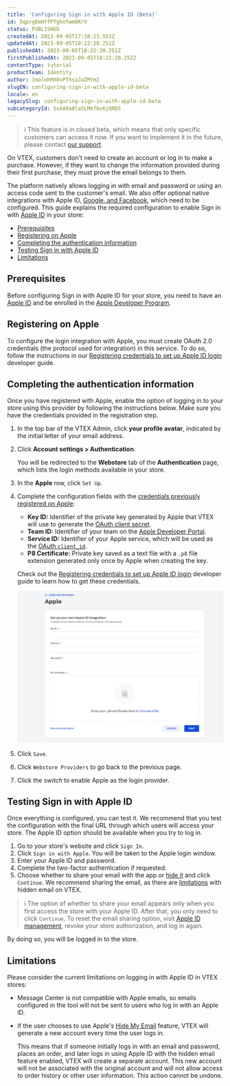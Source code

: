 ```yaml
---
title: 'Configuring Sign in with Apple ID (Beta)'
id: 5qprgEmHYfPTghnYwm0KrV
status: PUBLISHED
createdAt: 2023-09-05T17:38:23.553Z
updatedAt: 2023-09-05T18:22:20.252Z
publishedAt: 2023-09-05T18:22:20.252Z
firstPublishedAt: 2023-09-05T18:22:20.252Z
contentType: tutorial
productTeam: Identity
author: 1malnhMX0vPThsaJaZMYm2
slugEN: configuring-sign-in-with-apple-id-beta
locale: en
legacySlug: configuring-sign-in-with-apple-id-beta
subcategoryId: 5uXA9a0laSLMkfbv6jQRDS
---
```


>ℹ️ This feature is in closed beta, which means that only specific customers can access it now. If you want to implement it in the future, please contact [our support](https://support.vtex.com/hc/en-us/).

On VTEX, customers don't need to create an account or log in to make a purchase. However, if they want to change the information provided during their first purchase, they must prove the email belongs to them.

The platform natively allows logging in with email and password or using an access code sent to the customer's email. We also offer optional native integrations with Apple ID, [Google, and Facebook](https://help.vtex.com/en/tutorial/configuring-login-with-facebook-and-google--tutorials_513), which need to be configured. This guide explains the required configuration to enable Sign in with [Apple ID](https://support.apple.com/apple-id) in your store:

- [Prerequisites](#prerequisites)
- [Registering on Apple](#registering-on-apple)
- [Completing the authentication information](#completing-the-authentication-information)
- [Testing Sign in with Apple ID](#testing-sign-in-with-apple-id)
- [Limitations](#limitations)

## Prerequisites

Before configuring Sign in with Apple ID for your store, you need to have an[ Apple ID](https://support.apple.com/apple-id) and be enrolled in the [Apple Developer Program](https://developer.apple.com/programs/).

## Registering on Apple

To configure the login integration with Apple, you must create OAuth 2.0 credentials (the protocol used for integration) in this service. To do so, follow the instructions in our [Registering credentials to set up Apple ID login](https://developers.vtex.com/docs/guides/registering-credentials-to-set-up-apple-id-login) developer guide.

## Completing the authentication information

Once you have registered with Apple, enable the option of logging in to your store using this provider by following the instructions below. Make sure you have the credentials provided in the registration step.

1. In the top bar of the VTEX Admin, click **your profile avatar**, indicated by the initial letter of your email address.
2. Click **Account settings > Authentication**.

    You will be redirected to the **Webstore** tab of the **Authentication** page, which lists the login methods available in your store.

1. In the **Apple** row, click `Set Up`.
2. Complete the configuration fields with the [credentials previously registered on Apple](#registering-on-apple):

    - **Key ID:** Identifier of the private key generated by Apple that VTEX will use to generate the [OAuth client secret](https://www.oauth.com/oauth2-servers/client-registration/client-id-secret/).
    - **Team ID:** Identifier of your team on the [Apple Developer Portal](https://developer.apple.com/).
    - **Service ID:** Identifier of your Apple service, which will be used as the [OAuth `client_id`](https://www.oauth.com/oauth2-servers/client-registration/client-id-secret/).
    - **P8 Certificate:** Private key saved as a text file with a `.p8` file extension generated only once by Apple when creating the key.

    Check out the [Registering credentials to set up Apple ID login](https://developers.vtex.com/docs/guides/registering-credentials-to-set-up-apple-id-login) developer guide to learn how to get these credentials.

    ![apple-id-setup-en](https://raw.githubusercontent.com/vtexdocs/help-center-content/refs/heads/main/docs/en/tutorials/Beta/Authentication%20Beta/configuring-sign-in-with-apple-id-beta_1.png)

5. Click `Save`.
6. Click `Webstore Providers` to go back to the previous page.
7. Click the _switch_ <i class="fas fa-toggle-on"></i> to enable Apple as the login provider.

## Testing Sign in with Apple ID

Once everything is configured, you can test it. We recommend that you test the configuration with the final URL through which users will access your store. The Apple ID option should be available when you try to log in.

1. Go to your store's website and click `Sign In`.
2. Click `Sign in with Apple`. You will be taken to the Apple login window.
3. Enter your Apple ID and password.
4. Complete the two-factor authentication if requested.
5. Choose whether to share your email with the app or [hide it](https://support.apple.com/en-us/HT210425) and click `Continue`. We recommend sharing the email, as there are [limitations](#limitations) with hidden email on VTEX.

>ℹ️ The option of whether to share your email appears only when you first access the store with your Apple ID. After that, you only need to click `Continue`. To reset the email sharing option, visit [Apple ID management](https://appleid.apple.com/us/), revoke your store authorization, and log in again.

By doing so, you will be logged in to the store.

## Limitations

Please consider the current limitations on logging in with Apple ID in VTEX stores:

- Message Center is not compatible with Apple emails, so emails configured in the tool will not be sent to users who log in with an Apple ID.
- If the user chooses to use Apple's [Hide My Email](https://support.apple.com/en-us/HT210425) feature, VTEX will generate a new account every time the user logs in.

   This means that if someone initially logs in with an email and password, places an order, and later logs in using Apple ID with the hidden email feature enabled, VTEX will create a separate account. This new account will not be associated with the original account and will not allow access to order history or other user information. This action cannot be undone.
